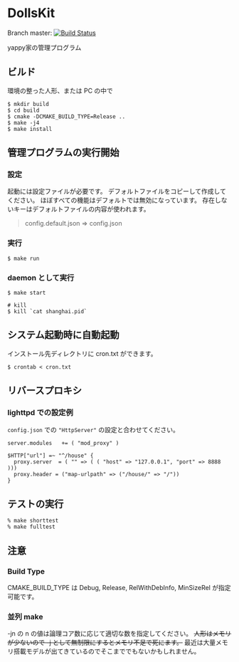 # DollsKit

Branch master: [![Build Status](https://travis-ci.org/yappy/DollsKit.svg?branch=master)](https://travis-ci.org/yappy/DollsKit)

yappy家の管理プログラム

## ビルド
環境の整った人形、または PC の中で
```
$ mkdir build
$ cd build
$ cmake -DCMAKE_BUILD_TYPE=Release ..
$ make -j4
$ make install
```

## 管理プログラムの実行開始
### 設定
起動には設定ファイルが必要です。
デフォルトファイルをコピーして作成してください。
ほぼすべての機能はデフォルトでは無効になっています。
存在しないキーはデフォルトファイルの内容が使われます。
> config.default.json => config.json

### 実行
```
$ make run
```

### daemon として実行
```
$ make start

# kill
$ kill `cat shanghai.pid`
```

## システム起動時に自動起動
インストール先ディレクトリに cron.txt ができます。
```
$ crontab < cron.txt
```

## リバースプロキシ
### lighttpd での設定例
`config.json` での `"HttpServer"` の設定と合わせてください。
```
server.modules   += ( "mod_proxy" )

$HTTP["url"] =~ "^/house" {
  proxy.server  = ( "" => ( ( "host" => "127.0.0.1", "port" => 8888 )))
  proxy.header = ("map-urlpath" => ("/house/" => "/"))
}
```

## テストの実行
```
% make shorttest
% make fulltest
```

## 注意
### Build Type
CMAKE_BUILD_TYPE は Debug, Release, RelWithDebInfo, MinSizeRel が指定可能です。

### 並列 make
-jn の n の値は論理コア数に応じて適切な数を指定してください。
~~人形はメモリが少ないので -j として無制限にするとメモリ不足で死にます。~~
最近は大量メモリ搭載モデルが出てきているのでそこまででもないかもしれません。
